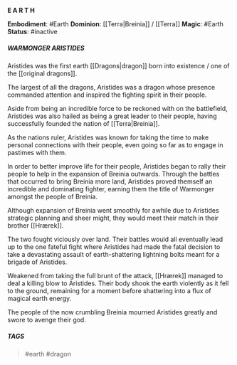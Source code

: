**E A R T H**

**Embodiment**: #Earth
**Dominion**: [[Terra|Breinia]] / [[Terra]]
**Magic**: #Earth
**Status**: #inactive
##### **WARMONGER ARISTIDES**

Aristides was the first earth [[Dragons|dragon]] born into existence / one of the [[original dragons]].

The largest of all the dragons, Aristides was a dragon whose presence commanded attention and inspired the fighting spirit in their people. 

Aside from being an incredible force to be reckoned with on the battlefield, Aristides was also hailed as being a great leader to their people, having successfully founded the nation of [[Terra|Breinia]]. 

As the nations ruler, Aristides was known for taking the time to make personal connections with their people, even going so far as to engage in pastimes with them. 

In order to better improve life for their people, Aristides began to rally their people to help in the expansion of Breinia outwards. Through the battles that occurred to bring Breinia more land, Aristides proved themself an incredible and dominating fighter, earning them the title of Warmonger amongst the people of Breinia. 

Although expansion of Breinia went smoothly for awhile due to Aristides strategic planning and sheer might, they would meet their match in their brother [[Hrærek]]. 

The two fought viciously over land. Their battles would all eventually lead up to the one fateful fight where Aristides had made the fatal decision to take a devastating assault of earth-shattering lightning bolts meant for a brigade of Aristides. 

Weakened from taking the full brunt of the attack, [[Hrærek]] managed to deal a killing blow to Aristides. Their body shook the earth violently as it fell to the ground, remaining for a moment before shattering into a flux of magical earth energy. 

The people of the now crumbling Breinia mourned Aristides greatly and swore to avenge their god.

##### TAGS
> #earth #dragon 